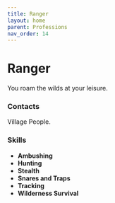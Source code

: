 ```yaml
---
title: Ranger
layout: home
parent: Professions
nav_order: 14
---
```


# Ranger
You roam the wilds at your leisure.

### Contacts
Village People.

### Skills
*  **Ambushing**
*  **Hunting**
*  **Stealth**
*  **Snares and Traps**
*  **Tracking**
*  **Wilderness Survival**